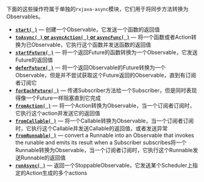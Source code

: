 下面的这些操作符属于单独的`rxjava-async`模块，它们用于将同步方法转换为Observables。

* [**`start( )`**](Start.md#start) — 创建一个Observable，它发送一个函数的返回值
* [**`toAsync( )` or `asyncAction( )` or `asyncFunc( )`**](Start.md#toAsync) — 将一个函数或者Action转换为已Observable，它执行这个函数并发送函数的返回值
* [**`startFuture( )`**](Start.md#startFuture) — 将一个返回Future的函数转换为一个Observable，它发送Future的返回值
* [**`deferFuture( )`**](Start.md#deferFuture) — 将一个返回Observable的Future转换为一个Observable，但是并不尝试获取这个Future返回的Observable，直到有订阅者订阅它
* [**`forEachFuture( )`**](Start.md#forEachFuture) — 传递Subscriber方法给一个Subscriber，但是同时表现得像一个Future一样阻塞直到它完成
* [**`fromAction( )`**](Start.md#fromAction) — 将一个Action转换为Observable，当一个订阅者订阅时，它执行这个action并发送它的返回值
* [**`fromCallable( )`**](Start.md#fromCallable) — 将一个Callable转换为Observable，当一个订阅者订阅时，它执行这个Callable并发送Callable的返回值，或者发送异常
* [**`fromRunnable( )`**](Start.md#fromRunnable) — convert a Runnable into an Observable that invokes the runable and emits its result when a Subscriber subscribes将一个Runnable转换为Observable，当一个订阅者订阅时，它执行这个Runnable发送Runnable的返回值
* [**`runAsync( )`**](Start.md#runAsync) — 返回一个StoppableObservable，它发送某个Scheduler上指定的Action生成的多个actions
